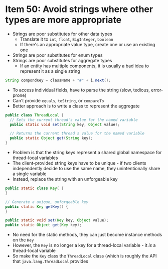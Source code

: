 # Item 50: Avoid strings where other types are more appropriate

* Strings are poor substitutes for other data types
  * Translate it to `int`, `float`, `BigInteger`, `boolean`
  * If there's an appropriate value type, create one or use an existing one
* Strings are poor substitutes for enum types
* Strings are poor substitutes for aggregate types
  * If an entity has multiple components, it is usually a bad idea to represent it as a single string

```java
String compondKey = className + "#" + i.next();
```

* To access individual fields, have to parse the string (slow, tedious, error-prone)
* Can't provide `equals`, `toString`, or `compareTo`
* Better approach is to write a class to represent the aggregate

```java
public class ThreadLocal {
  // Sets the current thread's value for the named variable
  public static void set(String key, Object value);

  // Returns the current thread's value for the named variable
  public static Object get(String key);
}
```

* Problem is that the string keys represent a shared global namespace for thread-local variables
* The client-provided string keys have to be unique - if two clients independently decide to use the same name, they unintentionally share a single variable
* Instead, replace the string with an unforgeable key

```java
public static class Key( {
}

// Generate a unique, unforgeable key
public static Key getKey() {
}

public static void set(Key key, Object value);
public static Object get(Key key);
```

* No need for the static methods, they can just become instance methods on the `Key`
* However, the `Key` is no longer a key for a thread-local variable - it _is_ a thread-local variable
* So make the `Key` class the `ThreadLocal` class (which is roughly the API that `java.lang.ThreadLocal` provides
